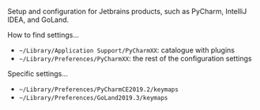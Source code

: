 Setup and configuration for Jetbrains products, such as PyCharm, IntelliJ IDEA, and GoLand.

How to find settings...

- `~/Library/Application Support/PyCharmXX`: catalogue with plugins
- `~/Library/Preferences/PyCharmXX`: the rest of the configuration settings

Specific settings...

- `~/Library/Preferences/PyCharmCE2019.2/keymaps`
- `~/Library/Preferences/GoLand2019.3/keymaps`
